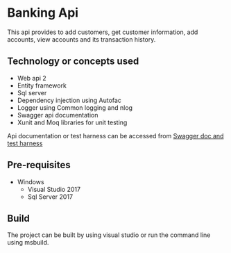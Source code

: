
# Banking Api
This api provides to add customers, get customer information, add accounts, view accounts and its transaction history.

## Technology or concepts used
- Web api 2
- Entity framework
- Sql server
- Dependency injection using Autofac
- Logger using Common logging and nlog
- Swagger api documentation
- Xunit and Moq libraries for unit testing

Api documentation or test harness can be accessed from
[Swagger doc and test harness](http://localhost:53986/swagger)

## Pre-requisites
- Windows
    - Visual Studio 2017
    - Sql Server 2017

## Build
The project can be built by using visual studio or run the command line using msbuild.
